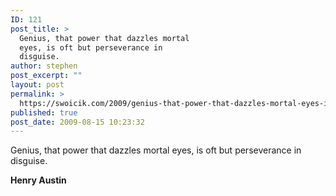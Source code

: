 ```yaml
---
ID: 121
post_title: >
  Genius, that power that dazzles mortal
  eyes, is oft but perseverance in
  disguise.
author: stephen
post_excerpt: ""
layout: post
permalink: >
  https://swoicik.com/2009/genius-that-power-that-dazzles-mortal-eyes-is-oft-but-perseverance-in-disguise/
published: true
post_date: 2009-08-15 10:23:32
---
```

<p style="text-align: left;">Genius, that power that dazzles mortal eyes, is oft but perseverance in disguise.</p>
<p style="text-align: left;"><strong>Henry Austin</strong></p>